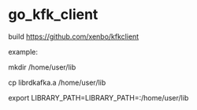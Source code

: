 # go_kfk_client

build  https://github.com/xenbo/kfkclient

example:

mkdir /home/user/lib

cp librdkafka.a /home/user/lib

export  LIBRARY_PATH=LIBRARY_PATH=:/home/user/lib

